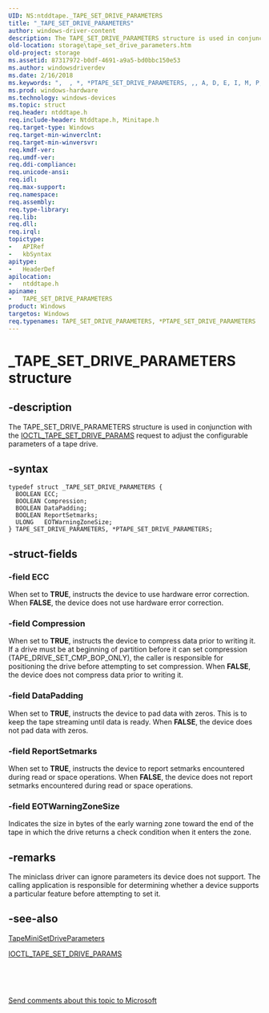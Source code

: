 ```yaml
---
UID: NS:ntddtape._TAPE_SET_DRIVE_PARAMETERS
title: "_TAPE_SET_DRIVE_PARAMETERS"
author: windows-driver-content
description: The TAPE_SET_DRIVE_PARAMETERS structure is used in conjunction with the IOCTL_TAPE_SET_DRIVE_PARAMS request to adjust the configurable parameters of a tape drive.
old-location: storage\tape_set_drive_parameters.htm
old-project: storage
ms.assetid: 87317972-b0df-4691-a9a5-bd0bbc150e53
ms.author: windowsdriverdev
ms.date: 2/16/2018
ms.keywords: ",  , *, *PTAPE_SET_DRIVE_PARAMETERS, ,, A, D, E, I, M, P, PTAPE_SET_DRIVE_PARAMETERS, PTAPE_SET_DRIVE_PARAMETERS structure pointer [Storage Devices], R, S, T, TAPE_SET_DRIVE_PARAMETERS, TAPE_SET_DRIVE_PARAMETERS structure [Storage Devices], V, _, _TAPE_SET_DRIVE_PARAMETERS, ntddtape/PTAPE_SET_DRIVE_PARAMETERS, ntddtape/TAPE_SET_DRIVE_PARAMETERS, storage.tape_set_drive_parameters, structs-tape_621b7e53-4f98-4fad-9f75-28420dc78031.xml"
ms.prod: windows-hardware
ms.technology: windows-devices
ms.topic: struct
req.header: ntddtape.h
req.include-header: Ntddtape.h, Minitape.h
req.target-type: Windows
req.target-min-winverclnt: 
req.target-min-winversvr: 
req.kmdf-ver: 
req.umdf-ver: 
req.ddi-compliance: 
req.unicode-ansi: 
req.idl: 
req.max-support: 
req.namespace: 
req.assembly: 
req.type-library: 
req.lib: 
req.dll: 
req.irql: 
topictype:
-	APIRef
-	kbSyntax
apitype:
-	HeaderDef
apilocation:
-	ntddtape.h
apiname:
-	TAPE_SET_DRIVE_PARAMETERS
product: Windows
targetos: Windows
req.typenames: TAPE_SET_DRIVE_PARAMETERS, *PTAPE_SET_DRIVE_PARAMETERS
---
```


# _TAPE_SET_DRIVE_PARAMETERS structure


## -description


The TAPE_SET_DRIVE_PARAMETERS structure is used in conjunction with the <a href="..\ntddtape\ni-ntddtape-ioctl_tape_set_drive_params.md">IOCTL_TAPE_SET_DRIVE_PARAMS</a> request to adjust the configurable parameters of a tape drive.


## -syntax


````
typedef struct _TAPE_SET_DRIVE_PARAMETERS {
  BOOLEAN ECC;
  BOOLEAN Compression;
  BOOLEAN DataPadding;
  BOOLEAN ReportSetmarks;
  ULONG   EOTWarningZoneSize;
} TAPE_SET_DRIVE_PARAMETERS, *PTAPE_SET_DRIVE_PARAMETERS;
````


## -struct-fields




### -field ECC

When set to <b>TRUE</b>, instructs the device to use hardware error correction. When <b>FALSE</b>, the device does not use hardware error correction.


### -field Compression

When set to <b>TRUE</b>, instructs the device to compress data prior to writing it. If a drive must be at beginning of partition before it can set compression (TAPE_DRIVE_SET_CMP_BOP_ONLY), the caller is responsible for positioning the drive before attempting to set compression. When <b>FALSE</b>, the device does not compress data prior to writing it. 


### -field DataPadding

When set to <b>TRUE</b>, instructs the device to pad data with zeros. This is to keep the tape streaming until data is ready. When <b>FALSE</b>, the device does not pad data with zeros.


### -field ReportSetmarks

When set to <b>TRUE</b>, instructs the device to report setmarks encountered during read or space operations. When <b>FALSE</b>, the device does not report setmarks encountered during read or space operations.


### -field EOTWarningZoneSize

Indicates the size in bytes of the early warning zone toward the end of the tape in which the drive returns a check condition when it enters the zone.


## -remarks



The miniclass driver can ignore parameters its device does not support. The calling application is responsible for determining whether a device supports a particular feature before attempting to set it.




## -see-also

<a href="https://msdn.microsoft.com/library/windows/hardware/ff567952">TapeMiniSetDriveParameters</a>



<a href="..\ntddtape\ni-ntddtape-ioctl_tape_set_drive_params.md">IOCTL_TAPE_SET_DRIVE_PARAMS</a>



 

 

<a href="mailto:wsddocfb@microsoft.com?subject=Documentation%20feedback [storage\storage]:%20TAPE_SET_DRIVE_PARAMETERS structure%20 RELEASE:%20(2/16/2018)&amp;body=%0A%0APRIVACY STATEMENT%0A%0AWe use your feedback to improve the documentation. We don't use your email address for any other purpose, and we'll remove your email address from our system after the issue that you're reporting is fixed. While we're working to fix this issue, we might send you an email message to ask for more info. Later, we might also send you an email message to let you know that we've addressed your feedback.%0A%0AFor more info about Microsoft's privacy policy, see http://privacy.microsoft.com/en-us/default.aspx." title="Send comments about this topic to Microsoft">Send comments about this topic to Microsoft</a>

